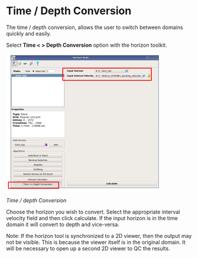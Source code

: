 # Time / Depth Conversion

The time / depth conversion, allows the user to switch between domains quickly and easily.

Select **Time &lt; &gt; Depth Conversion** option with the horizon toolkit.

![](../../../.gitbook/assets/131_interpretation.png)

_Time / depth Conversion_

Choose the horizon you wish to convert. Select the appropriate interval velocity field and then click calculate. If the input horizon is in the time domain it will convert to depth and vice-versa.

Note: If the horizon tool is synchronized to a 2D viewer, then the output may not be visible. This is because the viewer itself is in the original domain. It will be necessary to open up a second 2D viewer to QC the results.

